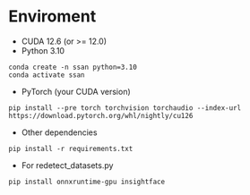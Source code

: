 # Enviroment

- CUDA 12.6 (or >= 12.0)
- Python 3.10

```shell
conda create -n ssan python=3.10
conda activate ssan
```

- PyTorch (your CUDA version)

```shell
pip install --pre torch torchvision torchaudio --index-url https://download.pytorch.org/whl/nightly/cu126
```

- Other dependencies

```shell
pip install -r requirements.txt
```

- For redetect_datasets.py
```
pip install onnxruntime-gpu insightface
```
